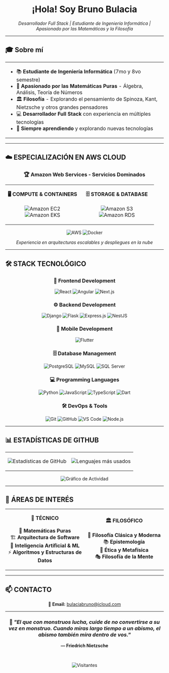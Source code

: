 <div align="center">

# ¡Hola! Soy Bruno Bulacia

*Desarrollador Full Stack | Estudiante de Ingeniería Informática | Apasionado por las Matemáticas y la Filosofía*

</div>

---

## 🎓 Sobre mí

<table>
<tr>
<td>

- 📚 **Estudiante de Ingeniería Informática** (7mo y 8vo semestre)
- 🧮 **Apasionado por las Matemáticas Puras** - Álgebra, Análisis, Teoría de Números
- 🏛️ **Filosofía** - Explorando el pensamiento de Spinoza, Kant, Nietzsche y otros grandes pensadores
- 💻 **Desarrollador Full Stack** con experiencia en múltiples tecnologías
- 🚀 **Siempre aprendiendo** y explorando nuevas tecnologías

</td>
</tr>
</table>

---

## ☁️ **ESPECIALIZACIÓN EN AWS CLOUD**

<div align="center">

### 🏆 **Amazon Web Services - Servicios Dominados**

</div>

<table align="center">
<tr>
<td align="center" width="50%">

**🖥️ COMPUTE & CONTAINERS**
<br><br>
![Amazon EC2](https://img.shields.io/badge/Amazon_EC2-FF9900?style=for-the-badge&logo=amazon-ec2&logoColor=white)
<br>
![Amazon EKS](https://img.shields.io/badge/Amazon_EKS-FF9900?style=for-the-badge&logo=amazon-eks&logoColor=white)

</td>
<td align="center" width="50%">

**🗄️ STORAGE & DATABASE**
<br><br>
![Amazon S3](https://img.shields.io/badge/Amazon_S3-569A31?style=for-the-badge&logo=amazon-s3&logoColor=white)
<br>
![Amazon RDS](https://img.shields.io/badge/Amazon_RDS-527FFF?style=for-the-badge&logo=amazon-rds&logoColor=white)

</td>
</tr>
</table>

<div align="center">

![AWS](https://img.shields.io/badge/AWS-232F3E?style=for-the-badge&logo=amazon-aws&logoColor=white)
![Docker](https://img.shields.io/badge/Docker-2496ED?style=for-the-badge&logo=docker&logoColor=white)

*Experiencia en arquitecturas escalables y despliegues en la nube*

</div>

---

## 🛠️ **STACK TECNOLÓGICO**

<div align="center">

### 🎨 **Frontend Development**
![React](https://img.shields.io/badge/React-20232A?style=for-the-badge&logo=react&logoColor=61DAFB)
![Angular](https://img.shields.io/badge/Angular-DD0031?style=for-the-badge&logo=angular&logoColor=white)
![Next.js](https://img.shields.io/badge/Next.js-000000?style=for-the-badge&logo=next.js&logoColor=white)

### ⚙️ **Backend Development**
![Django](https://img.shields.io/badge/Django-092E20?style=for-the-badge&logo=django&logoColor=white)
![Flask](https://img.shields.io/badge/Flask-000000?style=for-the-badge&logo=flask&logoColor=white)
![Express.js](https://img.shields.io/badge/Express.js-404D59?style=for-the-badge&logo=express&logoColor=white)
![NestJS](https://img.shields.io/badge/NestJS-E0234E?style=for-the-badge&logo=nestjs&logoColor=white)

### 📱 **Mobile Development**
![Flutter](https://img.shields.io/badge/Flutter-02569B?style=for-the-badge&logo=flutter&logoColor=white)

### 🗄️ **Database Management**
![PostgreSQL](https://img.shields.io/badge/PostgreSQL-316192?style=for-the-badge&logo=postgresql&logoColor=white)
![MySQL](https://img.shields.io/badge/MySQL-005C84?style=for-the-badge&logo=mysql&logoColor=white)
![SQL Server](https://img.shields.io/badge/Microsoft_SQL_Server-CC2927?style=for-the-badge&logo=microsoft-sql-server&logoColor=white)

### 💻 **Programming Languages**
![Python](https://img.shields.io/badge/Python-3776AB?style=for-the-badge&logo=python&logoColor=white)
![JavaScript](https://img.shields.io/badge/JavaScript-F7DF1E?style=for-the-badge&logo=javascript&logoColor=black)
![TypeScript](https://img.shields.io/badge/TypeScript-007ACC?style=for-the-badge&logo=typescript&logoColor=white)
![Dart](https://img.shields.io/badge/Dart-0175C2?style=for-the-badge&logo=dart&logoColor=white)

### 🛠️ **DevOps & Tools**
![Git](https://img.shields.io/badge/Git-F05032?style=for-the-badge&logo=git&logoColor=white)
![GitHub](https://img.shields.io/badge/GitHub-100000?style=for-the-badge&logo=github&logoColor=white)
![VS Code](https://img.shields.io/badge/VS_Code-007ACC?style=for-the-badge&logo=visual-studio-code&logoColor=white)
![Node.js](https://img.shields.io/badge/Node.js-43853D?style=for-the-badge&logo=node.js&logoColor=white)

</div>

---

## 📊 **ESTADÍSTICAS DE GITHUB**

<div align="center">

<table>
<tr>
<td align="center">

![Estadísticas de GitHub](https://github-readme-stats.vercel.app/api?username=brunobulacia&show_icons=true&theme=tokyonight&hide_border=true&count_private=true&locale=es)

</td>
<td align="center">

![Lenguajes más usados](https://github-readme-stats.vercel.app/api/top-langs/?username=brunobulacia&layout=compact&theme=tokyonight&hide_border=true&langs_count=8&locale=es)

</td>
</tr>
</table>

![Gráfico de Actividad](https://github-readme-activity-graph.vercel.app/graph?username=brunobulacia&theme=tokyo-night&hide_border=true&custom_title=Gráfico%20de%20Contribuciones)

</div>

---

## 🎯 **ÁREAS DE INTERÉS**

<div align="center">

<table>
<tr>
<td align="center" width="50%">

**🔬 TÉCNICO**
<br><br>
📐 **Matemáticas Puras**<br>
🏗️ **Arquitectura de Software**<br>
🤖 **Inteligencia Artificial & ML**<br>
⚡ **Algoritmos y Estructuras de Datos**

</td>
<td align="center" width="50%">

**🏛️ FILOSÓFICO**
<br><br>
🧠 **Filosofía Clásica y Moderna**<br>
📚 **Epistemología**<br>
💭 **Ética y Metafísica**<br>
🎭 **Filosofía de la Mente**

</td>
</tr>
</table>

</div>

---

## 📫 **CONTACTO**

<div align="center">
  
📧 **Email:** bulaciabruno@icloud.com

</div>

---

<div align="center">

### 💭 *"El que con monstruos lucha, cuide de no convertirse a su vez en monstruo. Cuando miras largo tiempo a un abismo, el abismo también mira dentro de vos."*
**— Friedrich Nietzsche**

<br>

![Visitantes](https://visitor-badge.laobi.icu/badge?page_id=brunobulacia.brunobulacia&color=0891b2&style=flat-square&logo=github)

</div>
